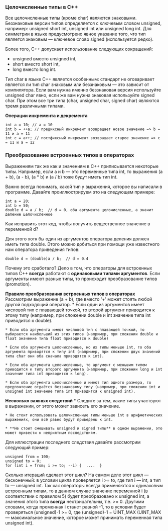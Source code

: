 ### Целочисленные типы в C++

Все целочисленные типы (кроме char) являются знаковыми. Беззнаковые версии типов определяется с ключевым словом unsigned, например: unsigned short int, unsigned int или unsigned long int. Для симметрии в языке предусмотрено явное указание того, что тип является знаковым — ключевое слово signed (используется редко).


Более того, C++ допускает использование следующих сокращений:

* unsigned вместо unsigned int,
* short вместо short int,
* long вместо long int.

Тип char в языке C++ является особенным: стандарт не оговаривает является ли тип char знаковым или беззнаковым — это зависит от компилятора. Если вам нужна именно беззнаковая версия используйте unsigned char явно, если же вам нужна знаковая используйте signed char. При этом все три типа (char, unsigned char, signed char) являются тремя различными типами.

**Операции инкремента и декремента**
```
int a = 10; // a = 10
int b = ++a; // префиксный инкремент возвращает новое значение => b = 11 и a = 11
int c = a++; // постфиксный инкремент возвращает старое значение => с = 11 и a = 12
```

### Преобразование встроенных типов в операторах

Выражениям так же как и значениям в C++ приписывается некоторые типы. Например, если a и b — это переменные типа int, то выражения (a + b), (a - b), (a * b) и (a / b) тоже будут иметь тип int. 

Важно всегда понимать, какой тип у выражения, которое вы написали в программе. Давайте проиллюстрируем это на следующем примере:
```
int a = 20;
int b = 50;
double d = a / b;  // d = 0, оба аргумента целочисленные, а значит деление целочисленное 
```
Как исправить этот код, чтобы получить вещественное значение в переменной d? 

Для этого хотя бы один из аргументов оператора деления должен иметь типа double. Этого можно добиться при помощи уже известного нам оператора приведения типов:
```
double d = (double)a / b;  // d = 0.4
```
Почему это сработало? Дело в том, что операторы для встроенных типов C++ **всегда** работают с **одинаковыми типами аргументов**. Если аргументы имеют разные типы, то происходит преобразование типов (promotion).

**Правило преобразования встроенных типов в операторах**
Рассмотрим выражение (a + b), где вместо '+' может стоять любой другой подходящий оператор.
    * Если один из аргументов имеет числовой тип с плавающей точкой, то второй аргумент приводится к этому типу (например, при сложении double и int значение типа int приводится к double). 

    * Если оба аргумента имеют числовой тип с плавающей точкой, то выбирается наибольший из этих типов (например, при сложении double и float значение типа float приводится к double)

    * Если оба аргумента целочисленные, но их типы меньше int, то оба аргумента приводятся к типу int (например, при сложении двух значений типа char они оба сначала приводятся к int).

    * Если оба аргумента целочисленные, то аргумент с меньшим типом приводится к типу второго аргумента (например, при сложении long и int значение типа int приводится к long).

    * Если оба аргумента целочисленные и имеют тип одного размера, то предпочтение отдаётся беззнаковому типу (например, при сложении int и unsigned int значение типа int приводится к unsigned int).

**Несколько важных следствий**
    * Следите за тем, какие типы участвуют в выражении, от этого может зависеть его значение.

    * Не стоит использовать целочисленные типы меньше int в арифметических выражениях, они всё равно будут приведены к int.

    * **Не стоит смешивать unsigned и signed типы** в одном выражении, это может привести к неприятным последствиям.
    
Для иллюстрации последнего следствия давайте рассмотрим следующий пример:
```
unsigned from = 100;
unsigned to = 0;
for (int i = from; i >= to; --i) {  ....  }
```
Сколько итераций сделает этот цикл? На самом деле этот цикл — бесконечный: в условии цикла проверяется i >= to, где тип i — int, а тип to — unsigned int. Так как операторы всегда применяются к одинаковым встроенным типам, то в данном случае значение переменной i (в соответствии с правилом 5) будет преобразовано к unsigned int, а значения этого типа **всегда** неотрицательны, т.е. >= 0. Другими словами, когда пременная i станет равной -1, то в условии будет проверяться (unsigned)-1 >= 0, где  (unsigned)-1 = UINT_MAX (UINT_MAX — максимальное значение, которое может принимать переменная типа unsigned int).